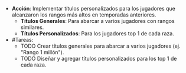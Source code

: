 - **Acción**: Implementar títulos personalizados para los jugadores que alcanzaron los rangos más altos en temporadas anteriores.
	- **Títulos Generales**: Para abarcar a varios jugadores con rangos similares.
	- **Títulos Personalizados**: Para los jugadores top 1 de cada raza.
- #Tareas:
	- TODO Crear títulos generales para abarcar a varios jugadores (ej. "Rango 1 millón").
	- TODO Diseñar y agregar títulos personalizados para los top 1 de cada raza.
